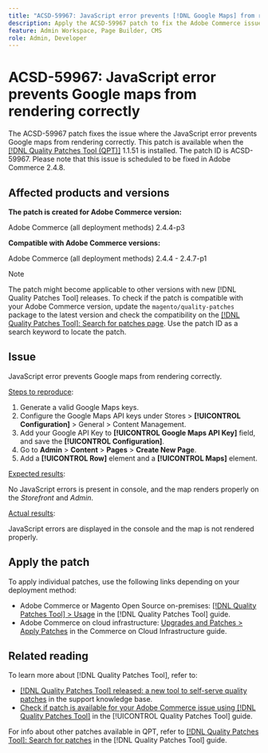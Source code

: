 ```yaml
---
title: "ACSD-59967: JavaScript error prevents [!DNL Google Maps] from rendering correctly"
description: Apply the ACSD-59967 patch to fix the Adobe Commerce issue where the JavaScript error prevents [!DNL Google Maps] from rendering correctly.
feature: Admin Workspace, Page Builder, CMS
role: Admin, Developer
---
```

# ACSD-59967: JavaScript error prevents Google maps from rendering correctly

The ACSD-59967 patch fixes the issue where the JavaScript error prevents Google maps from rendering correctly. This patch is available when the [[!DNL Quality Patches Tool (QPT)]](https://experienceleague.adobe.com/en/docs/commerce-knowledge-base/kb/announcements/commerce-announcements/magento-quality-patches-released-new-tool-to-self-serve-quality-patches) 1.1.51 is installed. The patch ID is ACSD-59967. Please note that this issue is scheduled to be fixed in Adobe Commerce 2.4.8.

## Affected products and versions

**The patch is created for Adobe Commerce version:**

Adobe Commerce (all deployment methods) 2.4.4-p3

**Compatible with Adobe Commerce versions:**

Adobe Commerce (all deployment methods) 2.4.4 - 2.4.7-p1

>[!NOTE]
>
>The patch might become applicable to other versions with new [!DNL Quality Patches Tool] releases. To check if the patch is compatible with your Adobe Commerce version, update the `magento/quality-patches` package to the latest version and check the compatibility on the [[!DNL Quality Patches Tool]: Search for patches page](https://experienceleague.adobe.com/tools/commerce-quality-patches/index.html). Use the patch ID as a search keyword to locate the patch.

## Issue

JavaScript error prevents Google maps from rendering correctly.

<u>Steps to reproduce</u>:

1. Generate a valid Google Maps keys.
1. Configure the Google Maps API keys under Stores > **[!UICONTROL Configuration]** > General > Content Management.
1. Add your Google API Key to **[!UICONTROL Google Maps API Key]** field, and save the **[!UICONTROL Configuration]**.
1. Go to **Admin** > **Content** > **Pages** > **Create New Page**.
1. Add a **[!UICONTROL Row]** element and a **[!UICONTROL Maps]** element.

<u>Expected results</u>:

No JavaScript errors is present in console, and the map renders properly on the *Storefront* and *Admin*.

<u>Actual results</u>:

JavaScript errors are displayed in the console and the map is not rendered properly.

## Apply the patch

To apply individual patches, use the following links depending on your deployment method:

* Adobe Commerce or Magento Open Source on-premises: [[!DNL Quality Patches Tool] > Usage](/help/tools/quality-patches-tool/usage.md) in the [!DNL Quality Patches Tool] guide.
* Adobe Commerce on cloud infrastructure: [Upgrades and Patches > Apply Patches](https://experienceleague.adobe.com/docs/commerce-cloud-service/user-guide/develop/upgrade/apply-patches.html) in the Commerce on Cloud Infrastructure guide.

## Related reading

To learn more about [!DNL Quality Patches Tool], refer to:

* [[!DNL Quality Patches Tool] released: a new tool to self-serve quality patches](https://experienceleague.adobe.com/en/docs/commerce-knowledge-base/kb/announcements/commerce-announcements/magento-quality-patches-released-new-tool-to-self-serve-quality-patches) in the support knowledge base.
* [Check if patch is available for your Adobe Commerce issue using [!DNL Quality Patches Tool]](/help/tools/quality-patches-tool/patches-available-in-qpt/check-patch-for-magento-issue-with-magento-quality-patches.md) in the [!UICONTROL Quality Patches Tool] guide.


For info about other patches available in QPT, refer to [[!DNL Quality Patches Tool]: Search for patches](https://experienceleague.adobe.com/tools/commerce-quality-patches/index.html) in the [!DNL Quality Patches Tool] guide.
